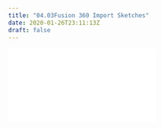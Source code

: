 ```yaml
---
title: "04.03Fusion 360 Import Sketches"
date: 2020-01-26T23:11:13Z
draft: false
---
```


![Link to included file content](../../../../3d-modeling/fusion-360/fusion-360-import-sketches.md)
